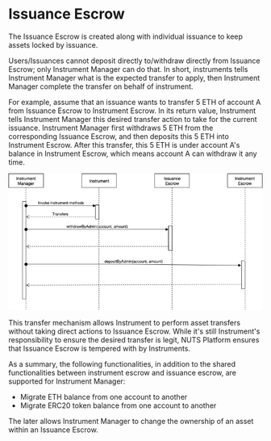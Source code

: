 # Issuance Escrow

The Issuance Escrow is created along with individual issuance to keep assets locked by issuance.

Users/Issuances cannot deposit directly to/withdraw directly from Issuance Escrow; only Instrument Manager can do that. In short, instruments tells Instrument Manager what is the expected transfer to apply, then Instrument Manager complete the transfer on behalf of instrument.

For example, assume that an issuance wants to transfer 5 ETH of account A from Issuance Escrow to Instrument Escrow. In its return value, Instrument tells Instrument Manager this desired transfer action to take for the current issuance. Instrument Manager first withdraws 5 ETH from the corresponding Issuance Escrow, and then deposits this 5 ETH into Instrument Escrow. After this transfer, this 5 ETH is under account A's balance in Instrument Escrow, which means account A can withdraw it any time.

![](../../.gitbook/assets/escrow-interaction.jpg)

This transfer mechanism allows Instrument to perform asset transfers without taking direct actions to Issuance Escrow. While it's still Instrument's responsibility to ensure the desired transfer is legit, NUTS Platform ensures that Issuance Escrow is tempered with by Instruments.

As a summary, the following functionalities, in addition to the shared functionalities between instrument escrow and issuance escrow, are supported for Instrument Manager:

* Migrate ETH balance from one account to another
* Migrate ERC20 token balance from one account to another

The later allows Instrument Manager to change the ownership of an asset within an Issuance Escrow.

